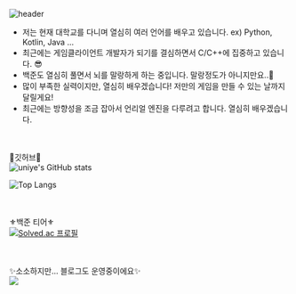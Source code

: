 ![header](https://capsule-render.vercel.app/api?type=Waving&color=random&height=300&section=header&text=uni%20ye&fontSize=90)


- 저는 현재 대학교를 다니며 열심히 여러 언어를 배우고 있습니다. ex) Python, Kotlin, Java ... 
- 최근에는 게임클라이언트 개발자가 되기를 결심하면서 C/C++에 집중하고 있습니다. 😎 
- 백준도 열심히 풀면서 뇌를 말랑하게 하는 중입니다. 말랑정도가 아니지만요..🤕 
- 많이 부족한 실력이지만, 열심히 배우겠습니다! 저만의 게임을 만들 수 있는 날까지 달릴게요!
- 최근에는 방향성을 조금 잡아서 언리얼 엔진을 다루려고 합니다. 열심히 배우겠습니다.


 
 
<br/><br/>📎깃허브📎<br/>
![uniye's GitHub stats](https://github-readme-stats.vercel.app/api?username=uniye&show_icons=true&theme=great-gatsby)

![Top Langs](https://github-readme-stats.vercel.app/api/top-langs/?username=uniye&layout=compact&theme=cobalt)

<br/><br/>⚜백준 티어⚜ <br/> 
[![Solved.ac
프로필](http://mazassumnida.wtf/api/generate_badge?boj=uniye2260)](https://solved.ac/profile/uniye2260)

<br/><br/>✨소소하지만... 블로그도 운영중이에요✨<br/> 
<a href="https://yes-dev.tistory.com/"><img src="https://img.shields.io/badge/blog-yellow?style=flat-square&logo=000000&logoColor=white&link=https://yes-dev.tistory.com/"/></a> 


